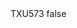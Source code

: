 <?xml version="1.0" encoding="UTF-8"?>
<CustomMetadata xmlns="http://soap.sforce.com/2006/04/metadata">
    <label>TXU573</label>
    <protected>false</protected>
</CustomMetadata>
